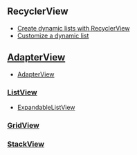 ## RecyclerView

- [Create dynamic lists with RecyclerView](https://developer.android.com/develop/ui/views/layout/recyclerview)
- [Customize a dynamic list ](https://developer.android.com/develop/ui/views/layout/recyclerview-custom)

## [AdapterView](https://developer.android.com/reference/android/widget/AdapterView)

- [AdapterView](https://developer.android.com/develop/ui/views/layout/binding)

### [ListView](https://developer.android.com/reference/android/widget/ListView)

- [ExpandableListView](https://developer.android.com/reference/android/widget/ExpandableListView)

### [GridView](https://developer.android.com/reference/android/widget/GridView)

### [StackView](https://developer.android.com/reference/android/widget/StackView)
